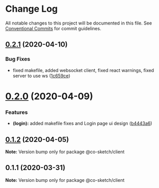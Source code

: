 # Change Log

All notable changes to this project will be documented in this file.
See [Conventional Commits](https://conventionalcommits.org) for commit guidelines.

## [0.2.1](https://github.com/luvuong-le/co-sketch/compare/v0.2.0...v0.2.1) (2020-04-10)


### Bug Fixes

* fixed makefile, added websocket client, fixed react warnings, fixed server to use ws ([1c659ce](https://github.com/luvuong-le/co-sketch/commit/1c659ce30e7b98401a5f910816b6603085939c3c))





# [0.2.0](https://github.com/luvuong-le/co-sketch/compare/v0.1.3...v0.2.0) (2020-04-09)


### Features

* **(login):** added makefile fixes and Login page ui design ([b4443a6](https://github.com/luvuong-le/co-sketch/commit/b4443a622e202297f84b1f8916205f70d0ab9e4f))





## [0.1.2](https://github.com/luvuong-le/co-sketch/compare/v0.1.1...v0.1.2) (2020-04-05)

**Note:** Version bump only for package @co-sketch/client





## 0.1.1 (2020-03-31)

**Note:** Version bump only for package @co-sketch/client

